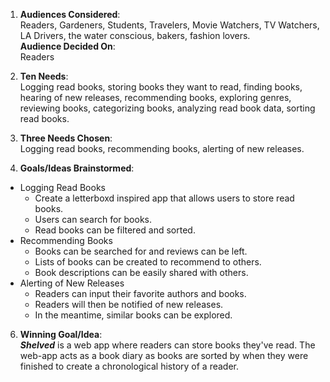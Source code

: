 1. **Audiences Considered**:  
   Readers, Gardeners, Students, Travelers, Movie Watchers, TV Watchers, LA Drivers, the water conscious, bakers, fashion
   lovers.  
   **Audience Decided On**:  
   Readers

2. **Ten Needs**:  
   Logging read books, storing books they want to read, finding books, hearing of new releases, recommending books,
   exploring genres, reviewing books, categorizing books, analyzing read book data, sorting read books.

3. **Three Needs Chosen**:  
   Logging read books, recommending books, alerting of new releases.

4. **Goals/Ideas Brainstormed**:

- Logging Read Books
  - Create a letterboxd inspired app that allows users to store read books.
  - Users can search for books.
  - Read books can be filtered and sorted.
- Recommending Books
  - Books can be searched for and reviews can be left.
  - Lists of books can be created to recommend to others.
  - Book descriptions can be easily shared with others.
- Alerting of New Releases
  - Readers can input their favorite authors and books.
  - Readers will then be notified of new releases.
  - In the meantime, similar books can be explored.

6. **Winning Goal/Idea**:  
   _**Shelved**_ is a web app where readers can store books they've read. The web-app acts as a book diary as books are sorted by when they were finished to create a chronological history of a reader.
